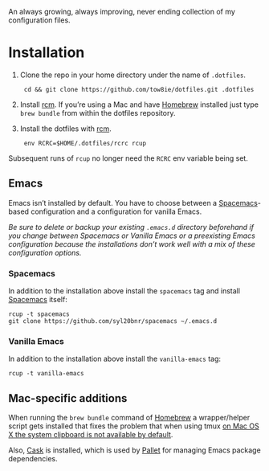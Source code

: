 An always growing, always improving, never ending collection of my
configuration files.

# Installation

1. Clone the repo in your home directory under the name of `.dotfiles`.

        cd && git clone https://github.com/tow8ie/dotfiles.git .dotfiles

2. Install [rcm]. If you’re using a Mac and have [Homebrew] installed
   just type `brew bundle` from within the dotfiles repository.

3. Install the dotfiles with [rcm].

        env RCRC=$HOME/.dotfiles/rcrc rcup

Subsequent runs of `rcup` no longer need the `RCRC` env variable being set.

## Emacs

Emacs isn’t installed by default. You have to choose between a
[Spacemacs]-based configuration and a configuration for vanilla Emacs.

*Be sure to delete or backup your existing `.emacs.d` directory beforehand if
you change between Spacemacs or Vanilla Emacs or a preexisting Emacs
configuration because the installations don’t work well with a mix of these
configuration options.*

### Spacemacs

In addition to the installation above install the `spacemacs` tag and
install [Spacemacs] itself:

    rcup -t spacemacs
    git clone https://github.com/syl20bnr/spacemacs ~/.emacs.d

### Vanilla Emacs

In addition to the installation above install the `vanilla-emacs` tag:

    rcup -t vanilla-emacs

## Mac-specific additions

When running the `brew bundle` command of [Homebrew] a wrapper/helper script
gets installed that fixes the problem that when using tmux [on Mac OS X the
system clipboard is not available by default][1].

Also, [Cask] is installed, which is used by [Pallet] for managing Emacs
package dependencies.

[rcm]: https://github.com/thoughtbot/rcm
[Homebrew]: http://brew.sh/
[Cask]: http://cask.github.io/
[Pallet]: https://github.com/rdallasgray/pallet
[Spacemacs]: http://spacemacs.org/

[1]: https://github.com/ChrisJohnsen/tmux-MacOSX-pasteboard

